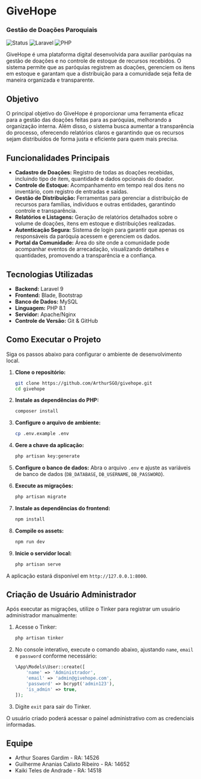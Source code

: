 # GiveHope
### Gestão de Doações Paroquiais

![Status](https://img.shields.io/badge/status-em_desenvolvimento-green)
![Laravel](https://img.shields.io/badge/Laravel-9.15-FF2D20?style=for-the-badge&logo=laravel)
![PHP](https://img.shields.io/badge/PHP-8.1-777BB4?style=for-the-badge&logo=php)

GiveHope é uma plataforma digital desenvolvida para auxiliar paróquias na gestão de doações e no controle de estoque de recursos recebidos. O sistema permite que as paróquias registrem as doações, gerenciem os itens em estoque e garantam que a distribuição para a comunidade seja feita de maneira organizada e transparente.

## Objetivo

O principal objetivo do GiveHope é proporcionar uma ferramenta eficaz para a gestão das doações feitas para as paróquias, melhorando a organização interna. Além disso, o sistema busca aumentar a transparência do processo, oferecendo relatórios claros e garantindo que os recursos sejam distribuídos de forma justa e eficiente para quem mais precisa.

## Funcionalidades Principais

* **Cadastro de Doações:** Registro de todas as doações recebidas, incluindo tipo de item, quantidade e dados opcionais do doador.
* **Controle de Estoque:** Acompanhamento em tempo real dos itens no inventário, com registro de entradas e saídas.
* **Gestão de Distribuição:** Ferramentas para gerenciar a distribuição de recursos para famílias, indivíduos e outras entidades, garantindo controle e transparência.
* **Relatórios e Listagens:** Geração de relatórios detalhados sobre o volume de doações, itens em estoque e distribuições realizadas.
* **Autenticação Segura:** Sistema de login para garantir que apenas os responsáveis da paróquia acessem e gerenciem os dados.
* **Portal da Comunidade:** Área do site onde a comunidade pode acompanhar eventos de arrecadação, visualizando detalhes e quantidades, promovendo a transparência e a confiança.

## Tecnologias Utilizadas

* **Backend:** Laravel 9
* **Frontend:** Blade, Bootstrap
* **Banco de Dados:** MySQL
* **Linguagem:** PHP 8.1
* **Servidor:** Apache/Nginx
* **Controle de Versão:** Git & GitHub

## Como Executar o Projeto

Siga os passos abaixo para configurar o ambiente de desenvolvimento local.

1.  **Clone o repositório:**
    ```bash
    git clone https://github.com/ArthurSGO/givehope.git
    cd givehope
    ```

2.  **Instale as dependências do PHP:**
    ```bash
    composer install
    ```

3.  **Configure o arquivo de ambiente:**
    ```bash
    cp .env.example .env
    ```

4.  **Gere a chave da aplicação:**
    ```bash
    php artisan key:generate
    ```

5.  **Configure o banco de dados:**
    Abra o arquivo `.env` e ajuste as variáveis de banco de dados (`DB_DATABASE`, `DB_USERNAME`, `DB_PASSWORD`).

6.  **Execute as migrações:**
    ```bash
    php artisan migrate
    ```

7.  **Instale as dependências do frontend:**
    ```bash
    npm install
    ```

8.  **Compile os assets:**
    ```bash
    npm run dev
    ```

9.  **Inicie o servidor local:**
    ```bash
    php artisan serve
    ```

A aplicação estará disponível em `http://127.0.0.1:8000`.

## Criação de Usuário Administrador

Após executar as migrações, utilize o Tinker para registrar um usuário administrador manualmente:

1. Acesse o Tinker:
   ```bash
   php artisan tinker
   ```

2. No console interativo, execute o comando abaixo, ajustando `name`, `email` e `password` conforme necessário:
   ```php
   \App\Models\User::create([
       'name' => 'Administrador',
       'email' => 'admin@givehope.com',
       'password' => bcrypt('admin123'),
       'is_admin' => true,
   ]);
   ```

3. Digite `exit` para sair do Tinker.

O usuário criado poderá acessar o painel administrativo com as credenciais informadas.

## Equipe

* Arthur Soares Gardim - RA: 14526
* Guilherme Ananias Calixto Ribeiro - RA: 14652
* Kaiki Teles de Andrade - RA: 14518